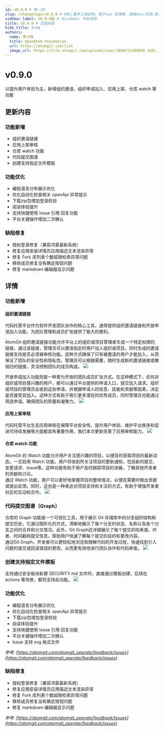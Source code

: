```yaml
---
id: v0.9.0 # 唯一ID
slug: /changelogs/v0.9.0 # URL(最多三级结构，便于seo 和理解，遵循doc/资源/具体说明项 的原则)
sidebar_label: v0.9.0版 # 在sidebar 中的名称
title: v0.9.0 # 页面标题
hide_title: true
authors:
  name: 李少辉
  title: OpenAtom Foundation
  url: https://atomgit.com/lish
  image_url: https://file.atomgit.com/uploads/user/1684721369020_1661.jpeg
---
```


# v0.9.0 
<!-- 大版本更新简述，控制在 200字左右 -->
以提升用户体验为主，新增组织邀请、组织申请加入、应用上架、仓库 watch 等功能
## 更新内容
### 功能新增
 - 组织邀请链接
 - 应用上架审核
 - 仓库 watch 功能
 - 代码提交图谱
 - 创建支持指定文件模板
### 功能优化
 - 编程语言分布展示优化
 - 优化自动化检查相关 openApi 异常提示
 - 下载zip包增加登录校验
 - 阅读体验提升
 - 支持快捷使用 Issue 引用 回复功能
 - 平台关键操作增加二次确认
### 缺陷修复
 - 授权登录修复（兼容鸿蒙最新系统）
 - 修复应用安装详情页应用描述文本渲染异常
 - 修复 Fork 库列表个数超限检索异常问题
 - 移除成员修复没有确定按钮问题
 - 修复 markdown 编辑器显示问题


## 详情
### 功能新增
#### 组织邀请链接
代码托管平台作为软件开发团队协作的核心工具，通常提供组织邀请链接和开放申请加入功能，为团队管理和成员扩张提供了极大的便利。

AtomGit 组织邀请链接功能允许平台上的组织或项目管理者生成一个特定权限的链接，通过该链接，管理员可以邀请指定的用户加入组织或项目，同时生成的邀请链接支持是否必须被审核功能。这种方式确保了只有被邀请的用户才能加入，从而保证了团队的安全性和隐私性。管理员可以根据需要，随时生成新的邀请链接或撤销旧的链接，灵活控制团队的成员构成。
![](./0.9.0-images/create-invite-link.png)

开放申请加入功能则是一种更为开放的团队成员扩张方式。在这种模式下，任何对组织或项目感兴趣的用户，都可以通过平台提供的申请入口，提交加入请求。组织或项目的管理员会收到这些申请，并根据申请人的信息、技能和贡献等因素，决定是否接受其加入。这种方式有助于吸引更多潜在的优秀成员，同时管理员也能通过筛选申请，确保团队的质量和凝聚力。
![](./0.9.0-images/request-join.jpg)
#### 应用上架审核
代码托管平台生态应用审核在保障平台安全性、提升用户体验、维护平台秩序和促进可持续发展等方面都具有重要作用，我们本次更新完善了应用审核能力。
![](./0.9.0-images/app-check.png)

#### 仓库 watch 功能
AtomGit 的 Watch 功能允许用户关注感兴趣的项目，以便及时获取项目的最新动态。一旦启用 Watch 功能，用户将收到所关注项目的更新通知，包括新的提交、变更请求、Issue等。这种功能有助于用户及时跟踪项目的进展，了解其他开发者的贡献和讨论。  
通过 Watch 功能，用户可以更好地掌握项目的整体情况，以便在需要时做出贡献或提出反馈。同时，这也是一种表达对项目支持和关注的方式，有助于增强开发者社区的互动和合作。
![](./0.9.0-images/watch.png)

### 代码提交图谱（Graph）
仓库的 Graph 功能是一个可视化工具，用于展示 Git 存储库中的分支组织结构和提交历史。它通过图形化的方式，清晰地展示了每个分支的状态、名称以及各个分支之间的合并和分叉情况。此外，Git Graph还详细展示了每个提交的哈希值、作者、时间戳和提交信息，帮助用户快速了解每个提交的目的和更改内容。  
通过Git Graph，开发者可以更轻松地浏览和理解代码的开发过程，快速找到引入问题的提交或回滚错误的更改，从而更有效地进行团队协作和代码审查。
![](./0.9.0-images/graph.png)

### 创建支持指定文件模板
支持通过安全板块新建 SECURITY.md 文件时，直接通过模板创建，后续在 actions 等场景，都将支持此功能。
![](./0.9.0-images/create-security-file.png)

### 功能优化
 - 编程语言分布展示优化
 - 优化自动化检查相关 openApi 异常提示
 - 下载zip包增加登录校验
 - 阅读体验提升
 - 支持快捷使用 Issue 引用 回复功能
 - 平台关键操作增加二次确认
 - Issue 支持 svg 格式文件

 *参考: [https://atomgit.com/atomgit_operate/feedback/issues](https://atomgit.com/atomgit_operate/feedback/issues)*
### 缺陷修复
 - 授权登录修复（兼容鸿蒙最新系统）
 - 修复应用安装详情页应用描述文本渲染异常
 - 修复 Fork 库列表个数超限检索异常问题
 - 移除成员修复没有确定按钮问题
 - 修复 markdown 编辑器显示问题

  *参考: [https://atomgit.com/atomgit_operate/feedback/issues](https://atomgit.com/atomgit_operate/feedback/issues)*